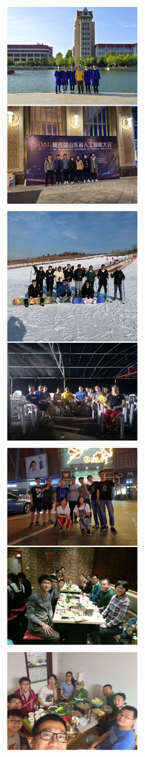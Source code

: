 <img src="/2021biye2.jpg#pic_center" width="300" ></img>   <img src="/2021autumn.jpg#pic_center" width="300" ></img>

<img src="/huaxue.jpg#pic_center" width="300" ></img> <img src="/2018summer.jpg#pic_center" width="300" ></img>  

<img src="/2018biye.jpg#pic_center" width="300" ></img> <img src="/2017yuandan.jpg#pic_center" width="300" ></img> 
 
  <img src="/2017yu.jpg#pic_center" width="300" ></img>

 

